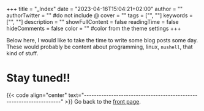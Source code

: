 +++
title = "_Index"
date = "2023-04-16T15:04:21+02:00"
author = ""
authorTwitter = "" #do not include @
cover = ""
tags = ["", ""]
keywords = ["", ""]
description = ""
showFullContent = false
readingTime = false
hideComments = false
color = "" #color from the theme settings
+++

Below here, I would like to take the time to write some blog posts some day.  
These would probably be content about programming, linux, `nushell`, that kind
of stuff.

# Stay tuned!!

{{< code align="center" text="--------------------------------------------------------------------" >}}
Go back to the [front page](/).
